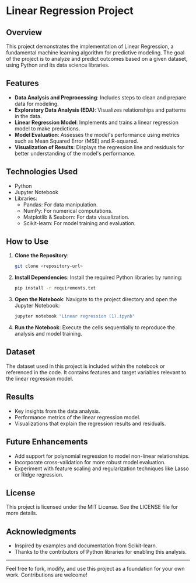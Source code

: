 # Linear Regression Project

## Overview
This project demonstrates the implementation of Linear Regression, a fundamental machine learning algorithm for predictive modeling. The goal of the project is to analyze and predict outcomes based on a given dataset, using Python and its data science libraries.

## Features
- **Data Analysis and Preprocessing**: Includes steps to clean and prepare data for modeling.
- **Exploratory Data Analysis (EDA)**: Visualizes relationships and patterns in the data.
- **Linear Regression Model**: Implements and trains a linear regression model to make predictions.
- **Model Evaluation**: Assesses the model's performance using metrics such as Mean Squared Error (MSE) and R-squared.
- **Visualization of Results**: Displays the regression line and residuals for better understanding of the model's performance.

## Technologies Used
- Python
- Jupyter Notebook
- Libraries:
  - Pandas: For data manipulation.
  - NumPy: For numerical computations.
  - Matplotlib & Seaborn: For data visualization.
  - Scikit-learn: For model training and evaluation.

## How to Use
1. **Clone the Repository**:
   ```bash
   git clone <repository-url>
   ```
2. **Install Dependencies**:
   Install the required Python libraries by running:
   ```bash
   pip install -r requirements.txt
   ```
3. **Open the Notebook**:
   Navigate to the project directory and open the Jupyter Notebook:
   ```bash
   jupyter notebook "Linear regression (1).ipynb"
   ```
4. **Run the Notebook**:
   Execute the cells sequentially to reproduce the analysis and model training.

## Dataset
The dataset used in this project is included within the notebook or referenced in the code. It contains features and target variables relevant to the linear regression model.

## Results
- Key insights from the data analysis.
- Performance metrics of the linear regression model.
- Visualizations that explain the regression results and residuals.

## Future Enhancements
- Add support for polynomial regression to model non-linear relationships.
- Incorporate cross-validation for more robust model evaluation.
- Experiment with feature scaling and regularization techniques like Lasso or Ridge regression.

## License
This project is licensed under the MIT License. See the LICENSE file for more details.

## Acknowledgments
- Inspired by examples and documentation from Scikit-learn.
- Thanks to the contributors of Python libraries for enabling this analysis.

---
Feel free to fork, modify, and use this project as a foundation for your own work. Contributions are welcome!

